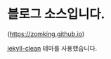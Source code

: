 # 블로그 소스입니다.

(https://zomking.github.io)

[jekyll-clean](https://github.com/scotte/jekyll-clean) 테마를 사용했습니다.
